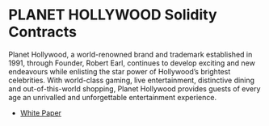 # PLANET HOLLYWOOD Solidity Contracts
Planet Hollywood, a world-renowned brand and trademark established in 1991, through Founder, Robert Earl, continues to develop exciting and new endeavours while enlisting the star power of Hollywood’s brightest celebrities. With world-class gaming, live entertainment, distinctive dining and out-of-this-world shopping, Planet Hollywood provides guests of every age an unrivalled and unforgettable entertainment experience.

* [White Paper](https://github.com/planethollywood/smart-contract/blob/main/HWOOD_Whitepaper_20220328.pdf)
